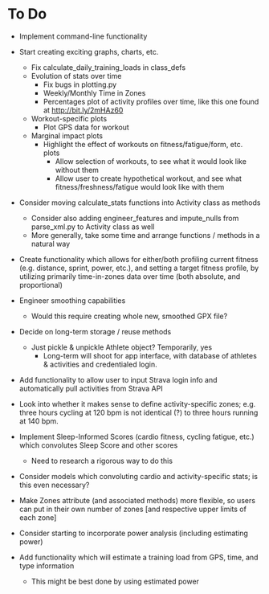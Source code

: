 # To Do

- Implement command-line functionality

- Start creating exciting graphs, charts, etc.
    - Fix calculate_daily_training_loads in class_defs
    - Evolution of stats over time
        - Fix bugs in plotting.py
        - Weekly/Monthly Time in Zones
        - Percentages plot of activity profiles over time, like this one found at http://bit.ly/2mHAz60
    - Workout-specific plots
        - Plot GPS data for workout
    - Marginal impact plots
        - Highlight the effect of workouts on fitness/fatigue/form, etc. plots
            - Allow selection of workouts, to see what it would look like without them
            - Allow user to create hypothetical workout, and see what fitness/freshness/fatigue would look like with them


- Consider moving calculate_stats functions into Activity class as methods
    - Consider also adding engineer_features and impute_nulls from parse_xml.py to Activity class as well
    - More generally, take some time and arrange functions / methods in a natural way


- Create functionality which allows for either/both profiling current fitness (e.g. distance, sprint, power, etc.), and setting a target fitness profile, by utilizing primarily time-in-zones data over time (both absolute, and proportional)


- Engineer smoothing capabilities
    - Would this require creating whole new, smoothed GPX file?


- Decide on long-term storage / reuse methods
    - Just pickle & unpickle Athlete object? Temporarily, yes
        - Long-term will shoot for app interface, with database of athletes & activities and credentialed login.


- Add functionality to allow user to input Strava login info and automatically pull activities from Strava API


- Look into whether it makes sense to define activity-specific zones; e.g. three hours cycling at 120 bpm is not identical (?) to three hours running at 140 bpm.


- Implement Sleep-Informed Scores (cardio fitness, cycling fatigue, etc.) which convolutes Sleep Score and other scores
    - Need to research a rigorous way to do this


- Consider models which convoluting cardio and activity-specific stats; is this even necessary?


- Make Zones attribute (and associated methods) more flexible, so users can put in their own number of zones [and respective upper limits of each zone]


- Consider starting to incorporate power analysis (including estimating power)

- Add functionality which will estimate a training load from GPS, time, and type information
    - This might be best done by using estimated power
